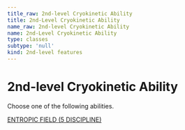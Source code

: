 ```yaml
---
title_raw: 2nd-level Cryokinetic Ability
title: 2nd-Level Cryokinetic Ability
name_raw: 2nd-level Cryokinetic Ability
name: 2nd-Level Cryokinetic Ability
type: classes
subtype: 'null'
kind: 2nd-level features
---
```


# 2nd-level Cryokinetic Ability

Choose one of the following abilities.

[ENTROPIC FIELD (5 DISCIPLINE)](./Entropic%20Field.md)
